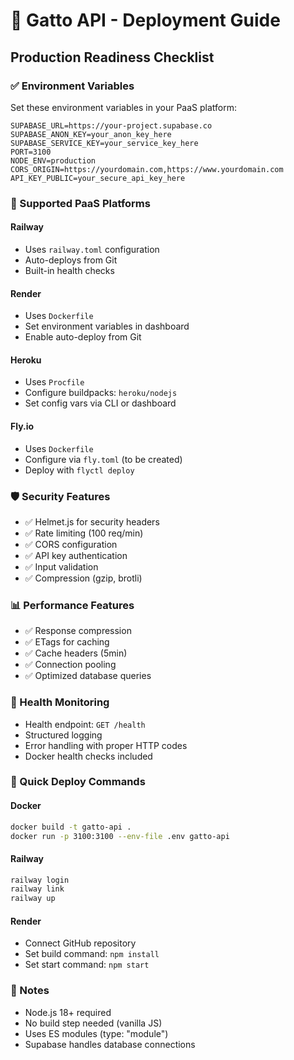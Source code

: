 # 🚀 Gatto API - Deployment Guide

## Production Readiness Checklist

### ✅ Environment Variables
Set these environment variables in your PaaS platform:

```env
SUPABASE_URL=https://your-project.supabase.co
SUPABASE_ANON_KEY=your_anon_key_here
SUPABASE_SERVICE_KEY=your_service_key_here
PORT=3100
NODE_ENV=production
CORS_ORIGIN=https://yourdomain.com,https://www.yourdomain.com
API_KEY_PUBLIC=your_secure_api_key_here
```

### 🔧 Supported PaaS Platforms

#### Railway
- Uses `railway.toml` configuration
- Auto-deploys from Git
- Built-in health checks

#### Render
- Uses `Dockerfile` 
- Set environment variables in dashboard
- Enable auto-deploy from Git

#### Heroku
- Uses `Procfile`
- Configure buildpacks: `heroku/nodejs`
- Set config vars via CLI or dashboard

#### Fly.io
- Uses `Dockerfile`
- Configure via `fly.toml` (to be created)
- Deploy with `flyctl deploy`

### 🛡️ Security Features
- ✅ Helmet.js for security headers
- ✅ Rate limiting (100 req/min)
- ✅ CORS configuration
- ✅ API key authentication
- ✅ Input validation
- ✅ Compression (gzip, brotli)

### 📊 Performance Features  
- ✅ Response compression
- ✅ ETags for caching
- ✅ Cache headers (5min)
- ✅ Connection pooling
- ✅ Optimized database queries

### 🏥 Health Monitoring
- Health endpoint: `GET /health`
- Structured logging
- Error handling with proper HTTP codes
- Docker health checks included

### 🚀 Quick Deploy Commands

#### Docker
```bash
docker build -t gatto-api .
docker run -p 3100:3100 --env-file .env gatto-api
```

#### Railway
```bash
railway login
railway link
railway up
```

#### Render
- Connect GitHub repository
- Set build command: `npm install`
- Set start command: `npm start`

### 📝 Notes
- Node.js 18+ required
- No build step needed (vanilla JS)
- Uses ES modules (type: "module")
- Supabase handles database connections